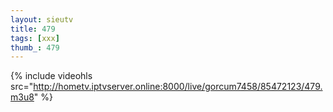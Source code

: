 ```yaml
--- 
layout: sieutv
title: 479
tags: [xxx]
thumb_: 479
---
```

{% include videohls src="http://hometv.iptvserver.online:8000/live/gorcum7458/85472123/479.m3u8" %} 
